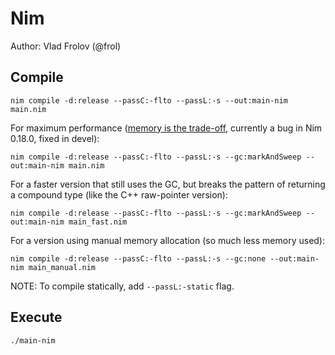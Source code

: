 # Nim

Author: Vlad Frolov (@frol)

## Compile

```
nim compile -d:release --passC:-flto --passL:-s --out:main-nim main.nim
```

For maximum performance ([memory is the trade-off](https://github.com/frol/completely-unscientific-benchmarks/pull/1), currently a bug in Nim 0.18.0, fixed in devel):

```
nim compile -d:release --passC:-flto --passL:-s --gc:markAndSweep --out:main-nim main.nim
```

For a faster version that still uses the GC, but breaks the pattern of returning a compound type (like the C++ raw-pointer version):

```
nim compile -d:release --passC:-flto --passL:-s --gc:markAndSweep --out:main-nim main_fast.nim
```

For a version using manual memory allocation (so much less memory used):

```
nim compile -d:release --passC:-flto --passL:-s --gc:none --out:main-nim main_manual.nim
```

NOTE: To compile statically, add `--passL:-static` flag.

## Execute

```
./main-nim
```
